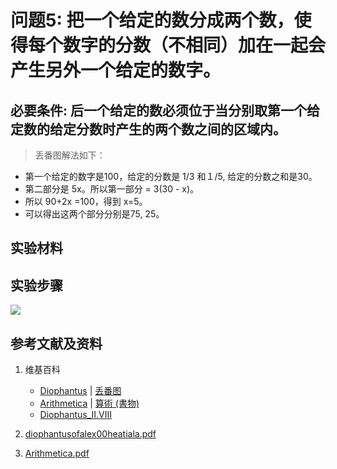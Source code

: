 # 问题5: 把一个给定的数分成两个数，使得每个数字的分数（不相同）加在一起会产生另外一个给定的数字。

## 必要条件: 后一个给定的数必须位于当分别取第一个给定数的给定分数时产生的两个数之间的区域内。

> 丢番图解法如下：
>  
- 第一个给定的数字是100，给定的分数是 1/3 和１/5, 给定的分数之和是30。
- 第二部分是 5x。所以第一部分 = 3(30 - x)。
- 所以 90+2x =100，得到 x=5。
- 可以得出这两个部分分别是75, 25。

## 实验材料

## 实验步骤

![](/images/函数和极限/丢番图的《算术》中典型的推演实验/卷1/问题5/1a1.jpg)

## 参考文献及资料

1. 维基百科
	- [Diophantus](https://en.wikipedia.org/wiki/Diophantus) | [丢番图](https://zh.wikipedia.org/wiki/丢番图) 
	- [Arithmetica](https://en.wikipedia.org/wiki/Arithmetica) | [算術 (書物)](https://ja.wikipedia.org/wiki/%E7%AE%97%E8%A1%93_(%E6%9B%B8%E7%89%A9)) 
	- [Diophantus_II.VIII](https://en.wikipedia.org/wiki/Diophantus_II.VIII) 

2. [diophantusofalex00heatiala.pdf](https://archive.org/download/diophantusofalex00heatiala/diophantusofalex00heatiala.pdf) 
3. [Arithmetica.pdf](https://staff.um.edu.mt/jmus1/Diophantus.pdf) 



